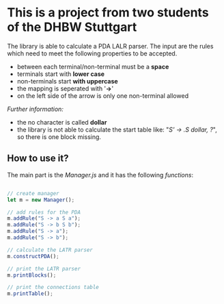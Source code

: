 # This is a project from two students of the DHBW Stuttgart

The library is able to calculate a PDA LALR parser. The input are the rules which need to meet the following properties to be accepted.

- between each terminal/non-terminal must be a **space**
- terminals start with **lower case**
- non-terminals start **with uppercase**
- the mapping is seperated with '**->**'
- on the left side of the arrow is only one non-terminal allowed

*Further information:*
- the no character is called **dollar** 
- the library is not able to calculate the start table like: "*S' -> .S dollar, ?*", so there is one block missing.

## How to use it?

The main part is the *Manager.js* and it has the following *functions*:

````javascript

// create manager
let m = new Manager();

// add rules for the PDA
m.addRule("S -> a S a");
m.addRule("S -> b S b");
m.addRule("S -> a");
m.addRule("S -> b");

// calculate the LATR parser
m.constructPDA();

// print the LATR parser
m.printBlocks();

// print the connections table
m.printTable();

````

